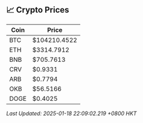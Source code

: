 ## 📈 Crypto Prices

| Coin | Price |
| ---- | ----- |
| BTC | $104210.4522 |
| ETH | $3314.7912 |
| BNB | $705.7613 |
| CRV | $0.9331 |
| ARB | $0.7794 |
| OKB | $56.5166 |
| DOGE | $0.4025 |

_Last Updated: 2025-01-18 22:09:02.219 +0800 HKT_